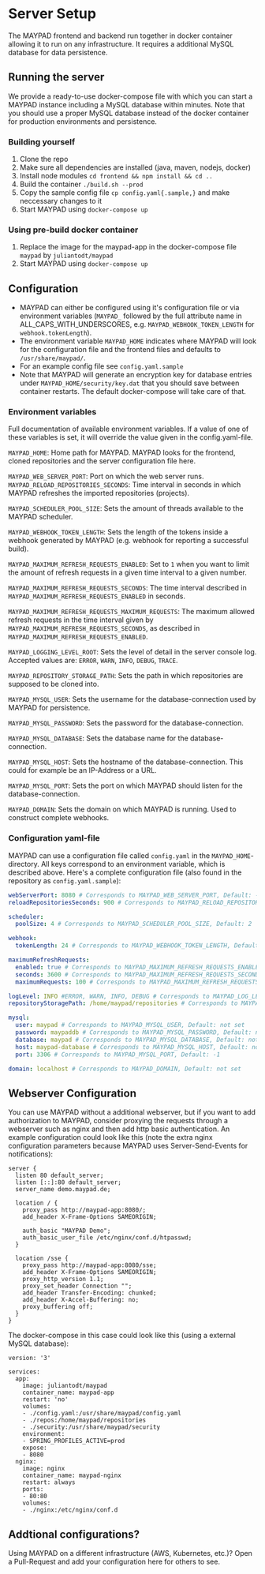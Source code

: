 # Server Setup
The MAYPAD frontend and backend run together in docker container allowing it to run on any infrastructure. It requires a additional MySQL database for data persistence.

## Running the server
We provide a ready-to-use docker-compose file with which you can start a MAYPAD instance including a MySQL database within minutes. Note that you should use a proper MySQL database instead of the docker container for production environments and persistence.

### Building yourself
1. Clone the repo
2. Make sure all dependencies are installed (java, maven, nodejs, docker)
3. Install node modules `cd frontend && npm install && cd ..`
4. Build the container `./build.sh --prod`
5. Copy the sample config file `cp config.yaml{.sample,}` and make neccessary changes to it
6. Start MAYPAD using `docker-compose up`

### Using pre-build docker container
1. Replace the image for the maypad-app in the docker-compose file `maypad` by `juliantodt/maypad`
2. Start MAYPAD using `docker-compose up`


## Configuration
* MAYPAD can either be configured using it's configuration file or via environment variables (`MAYPAD_` followed by the full attribute name in ALL_CAPS_WITH_UNDERSCORES, e.g. `MAYPAD_WEBHOOK_TOKEN_LENGTH` for `webhook.tokenLength`).
* The environment variable `MAYPAD_HOME` indicates where MAYPAD will look for the configuration file and the frontend files and defaults to `/usr/share/maypad/`.
* For an example config file see `config.yaml.sample`
* Note that MAYPAD will generate an encryption key for database entries under `MAYPAD_HOME/security/key.dat` that you should save between container restarts. The default docker-compose will take care of that.

### Environment variables
Full documentation of available environment variables. If a value of one of these variables is set, it will override the value given in the config.yaml-file.


`MAYPAD_HOME`: Home path for MAYPAD. MAYPAD looks for the frontend, cloned repositories and the server configuration file here.  

`MAYPAD_WEB_SERVER_PORT`: Port on which the web server runs.  
`MAYPAD_RELOAD_REPOSITORIES_SECONDS`: Time interval in seconds in which MAYPAD refreshes the imported repositories (projects).  


`MAYPAD_SCHEDULER_POOL_SIZE`: Sets the amount of threads available to the MAYPAD scheduler.  

`MAYPAD_WEBHOOK_TOKEN_LENGTH`: Sets the length of the tokens inside a webhook generated by MAYPAD (e.g. webhook for reporting a successful build).  

`MAYPAD_MAXIMUM_REFRESH_REQUESTS_ENABLED`: Set to `1` when you want to limit the amount of refresh requests in a given time interval to a given number.  

`MAYPAD_MAXIMUM_REFRESH_REQUESTS_SECONDS`: The time interval described in `MAYPAD_MAXIMUM_REFRESH_REQUESTS_ENABLED` in seconds.  

`MAYPAD_MAXIMUM_REFRESH_REQUESTS_MAXIMUM_REQUESTS`: The maximum allowed refresh requests in the time interval given by `MAYPAD_MAXIMUM_REFRESH_REQUESTS_SECONDS`, as described in `MAYPAD_MAXIMUM_REFRESH_REQUESTS_ENABLED`.  

`MAYPAD_LOGGING_LEVEL_ROOT`: Sets the level of detail in the server console log. Accepted values are: `ERROR`, `WARN`, `INFO`, `DEBUG`, `TRACE`. 

`MAYPAD_REPOSITORY_STORAGE_PATH`: Sets the path in which repositories are supposed to be cloned into.  

`MAYPAD_MYSQL_USER`: Sets the username for the database-connection used by MAYPAD for persistence.  

`MAYPAD_MYSQL_PASSWORD`: Sets the password for the database-connection.  

`MAYPAD_MYSQL_DATABASE`: Sets the database name for the database-connection.  

`MAYPAD_MYSQL_HOST`: Sets the hostname of the database-connection. This could for example be an IP-Address or a URL.  

`MAYPAD_MYSQL_PORT`: Sets the port on which MAYPAD should listen for the database-connection.  

`MAYPAD_DOMAIN`: Sets the domain on which MAYPAD is running. Used to construct complete webhooks.


### Configuration yaml-file
MAYPAD can use a configuration file called `config.yaml` in the `MAYPAD_HOME`-directory. All keys correspond to an environment variable, which is described above. Here's a complete configuration file (also found in the repository as `config.yaml.sample`):

```YAML
webServerPort: 8080 # Corresponds to MAYPAD_WEB_SERVER_PORT, Default: -1
reloadRepositoriesSeconds: 900 # Corresponds to MAYPAD_RELOAD_REPOSITORIES_SECONDS, Default: 900

scheduler:
  poolSize: 4 # Corresponds to MAYPAD_SCHEDULER_POOL_SIZE, Default: 2

webhook:
  tokenLength: 24 # Corresponds to MAYPAD_WEBHOOK_TOKEN_LENGTH, Default: 20

maximumRefreshRequests:
  enabled: true # Corresponds to MAYPAD_MAXIMUM_REFRESH_REQUESTS_ENABLED, Default: false
  seconds: 3600 # Corresponds to MAYPAD_MAXIMUM_REFRESH_REQUESTS_SECONDS, Default: 900
  maximumRequests: 100 # Corresponds to MAYPAD_MAXIMUM_REFRESH_REQUESTS_MAXIMUM_REQUESTS, Default: 100

logLevel: INFO #ERROR, WARN, INFO, DEBUG # Corresponds to MAYPAD_LOG_LEVEL, Default: INFO
repositoryStoragePath: /home/maypad/repositories # Corresponds to MAYPAD_REPOSITORY_STORAGE_PATH, Default: not set

mysql:
  user: maypad # Corresponds to MAYPAD_MYSQL_USER, Default: not set
  password: maypaddb # Corresponds to MAYPAD_MYSQL_PASSWORD, Default: not set
  database: maypad # Corresponds to MAYPAD_MYSQL_DATABASE, Default: not set
  host: maypad-database # Corresponds to MAYPAD_MYSQL_HOST, Default: not set
  port: 3306 # Corresponds to MAYPAD_MYSQL_PORT, Default: -1

domain: localhost # Corresponds to MAYPAD_DOMAIN, Default: not set
```

## Webserver Configuration
You can use MAYPAD without a additional webserver, but if you want to add authorization to MAYPAD, consider proxying the requests through a webserver such as nginx and then add http basic authentication. An example configuration could look like this (note the extra nginx configuration parameters because MAYPAD uses Server-Send-Events for notifications):
```
server {
  listen 80 default_server;
  listen [::]:80 default_server;
  server_name demo.maypad.de;

  location / {
    proxy_pass http://maypad-app:8080/;
    add_header X-Frame-Options SAMEORIGIN;

    auth_basic "MAYPAD Demo";
    auth_basic_user_file /etc/nginx/conf.d/htpasswd;
  }

  location /sse {
    proxy_pass http://maypad-app:8080/sse;
    add_header X-Frame-Options SAMEORIGIN;
    proxy_http_version 1.1;
    proxy_set_header Connection "";
    add_header Transfer-Encoding: chunked;
    add_header X-Accel-Buffering: no;
    proxy_buffering off;
  }
}

```
The docker-compose in this case could look like this (using a external MySQL database):
```
version: '3'

services:
  app:
    image: juliantodt/maypad
    container_name: maypad-app
    restart: 'no'
    volumes:
    - ./config.yaml:/usr/share/maypad/config.yaml
    - ./repos:/home/maypad/repositories
    - ./security:/usr/share/maypad/security
    environment:
    - SPRING_PROFILES_ACTIVE=prod
    expose:
    - 8080
  nginx:
    image: nginx
    container_name: maypad-nginx
    restart: always
    ports:
    - 80:80
    volumes:
    - ./nginx:/etc/nginx/conf.d
```

## Addtional configurations?
Using MAYPAD on a different infrastructure (AWS, Kubernetes, etc.)? Open a Pull-Request and add your configuration here for others to see.

